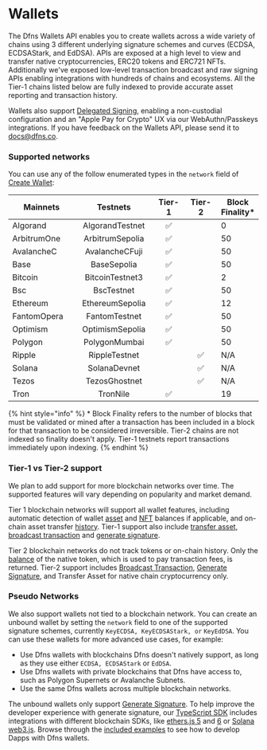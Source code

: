 # Wallets

The Dfns Wallets API enables you to create wallets across a wide variety of chains using 3 different underlying signature schemes and curves (ECDSA, ECDSAStark, and EdDSA).  APIs are exposed at a high level to view and transfer native cryptocurrencies, ERC20 tokens and ERC721 NFTs.  Additionally we've exposed low-level transaction broadcast and raw signing APIs enabling integrations with hundreds of chains and ecosystems.  All the Tier-1 chains listed below are fully indexed to provide accurate asset reporting and transaction history.&#x20;

Wallets also support [Delegated Signing](../../advanced-topics/delegated-signing.md), enabling a non-custodial configuration and an "Apple Pay for Crypto" UX via our WebAuthn/Passkeys integrations.   If you have feedback on the Wallets API, please send it to [docs@dfns.co](mailto:docs@dfns.co).&#x20;

### Supported networks <a href="#supported-networks" id="supported-networks"></a>

You can use any of the follow enumerated types in the `network` field of [Create Wallet](https://docs.dfns.co/dfns-docs/api-docs/wallets/create-wallet#request-body):

<table><thead><tr><th width="198">Mainnets</th><th width="211" align="center">Testnets</th><th width="82" align="center">Tier-1</th><th width="90" align="center">Tier-2</th><th>Block Finality* </th></tr></thead><tbody><tr><td>Algorand</td><td align="center">AlgorandTestnet</td><td align="center"><span data-gb-custom-inline data-tag="emoji" data-code="2705">✅</span></td><td align="center"></td><td>0</td></tr><tr><td>ArbitrumOne</td><td align="center">ArbitrumSepolia</td><td align="center"><span data-gb-custom-inline data-tag="emoji" data-code="2705">✅</span></td><td align="center"></td><td>50</td></tr><tr><td>AvalancheC</td><td align="center">AvalancheCFuji</td><td align="center"><span data-gb-custom-inline data-tag="emoji" data-code="2705">✅</span></td><td align="center"></td><td>50</td></tr><tr><td>Base</td><td align="center">BaseSepolia</td><td align="center"><span data-gb-custom-inline data-tag="emoji" data-code="2705">✅</span></td><td align="center"></td><td>50</td></tr><tr><td>Bitcoin</td><td align="center">BitcoinTestnet3</td><td align="center"><span data-gb-custom-inline data-tag="emoji" data-code="2705">✅</span></td><td align="center"></td><td>2</td></tr><tr><td>Bsc</td><td align="center">BscTestnet</td><td align="center"><span data-gb-custom-inline data-tag="emoji" data-code="2705">✅</span></td><td align="center"></td><td>50</td></tr><tr><td>Ethereum</td><td align="center">EthereumSepolia</td><td align="center"><span data-gb-custom-inline data-tag="emoji" data-code="2705">✅</span></td><td align="center"></td><td>12</td></tr><tr><td>FantomOpera</td><td align="center">FantomTestnet</td><td align="center"><span data-gb-custom-inline data-tag="emoji" data-code="2705">✅</span></td><td align="center"></td><td>50</td></tr><tr><td>Optimism</td><td align="center">OptimismSepolia</td><td align="center"><span data-gb-custom-inline data-tag="emoji" data-code="2705">✅</span></td><td align="center"></td><td>50</td></tr><tr><td>Polygon</td><td align="center">PolygonMumbai</td><td align="center"><span data-gb-custom-inline data-tag="emoji" data-code="2705">✅</span></td><td align="center"></td><td>50</td></tr><tr><td>Ripple</td><td align="center">RippleTestnet</td><td align="center"></td><td align="center"><span data-gb-custom-inline data-tag="emoji" data-code="2705">✅</span></td><td>N/A</td></tr><tr><td>Solana</td><td align="center">SolanaDevnet</td><td align="center"></td><td align="center"><span data-gb-custom-inline data-tag="emoji" data-code="2705">✅</span></td><td>N/A</td></tr><tr><td>Tezos</td><td align="center">TezosGhostnet</td><td align="center"></td><td align="center"><span data-gb-custom-inline data-tag="emoji" data-code="2705">✅</span></td><td>N/A</td></tr><tr><td>Tron</td><td align="center">TronNile</td><td align="center"><span data-gb-custom-inline data-tag="emoji" data-code="2705">✅</span></td><td align="center"></td><td>19</td></tr></tbody></table>

{% hint style="info" %}
\* Block Finality refers to the number of blocks that must be validated or mined after a transaction has been included in a block for that transaction to be considered irreversible.   Tier-2 chains are not indexed so finality doesn't apply.  Tier-1 testnets report transactions immediately upon indexing.&#x20;
{% endhint %}

### Tier-1 vs Tier-2 support

We plan to add support for more blockchain networks over time. The supported features will vary depending on popularity and market demand.

Tier 1 blockchain networks will support all wallet features, including automatic detection of wallet [asset](get-wallet-assets.md) and [NFT](get-wallet-nfts.md) balances if applicable, and on-chain asset transfer [history](get-wallet-history.md). Tier-1 support also include [transfer asset](transfer-asset-from-wallet.md), [broadcast transaction](broadcast-transaction-from-wallet.md) and [generate signature](generate-signature-from-wallet/).

Tier 2 blockchain networks do not track tokens or on-chain history. Only the [balance](get-wallet-assets.md) of the native token, which is used to pay transaction fees, is returned. Tier-2 support includes [Broadcast Transaction](broadcast-transaction-from-wallet.md), [Generate Signature](generate-signature-from-wallet/),  and Transfer Asset for native chain cryptocurrency only.

### Pseudo Networks <a href="#pseudo-networks" id="pseudo-networks"></a>

We also support wallets not tied to a blockchain network.  You can create an unbound wallet by setting the `network` field to one of the supported signature schemes, currently `KeyECDSA, KeyECDSAStark, or` `KeyEdDSA`. You can use these wallets for more advanced use cases, for example:

* Use Dfns wallets with blockchains Dfns doesn't natively support, as long as they use either `ECDSA, ECDSAStark` or `EdDSA`.
* Use Dfns wallets with private blockchains that Dfns have access to, such as Polygon Supernets or Avalanche Subnets.
* Use the same Dfns wallets across multiple blockchain networks.

The unbound wallets only support [Generate Signature](generate-signature-from-wallet/). To help improve the developer experience with generate signature, our [TypeScript SDK](https://github.com/dfnsext/typescript-sdk) includes integrations with different blockchain SDKs, like [ethers.js 5](https://github.com/dfnsext/typescript-sdk/tree/m/packages/lib-ethersjs5) and [6](https://github.com/dfnsext/typescript-sdk/tree/m/packages/lib-ethersjs6) or [Solana web3.js](https://github.com/dfnsext/typescript-sdk/tree/m/packages/lib-solana). Browse through the [included examples](https://github.com/dfnsext/typescript-sdk/tree/m/examples) to see how to develop Dapps with Dfns wallets.
